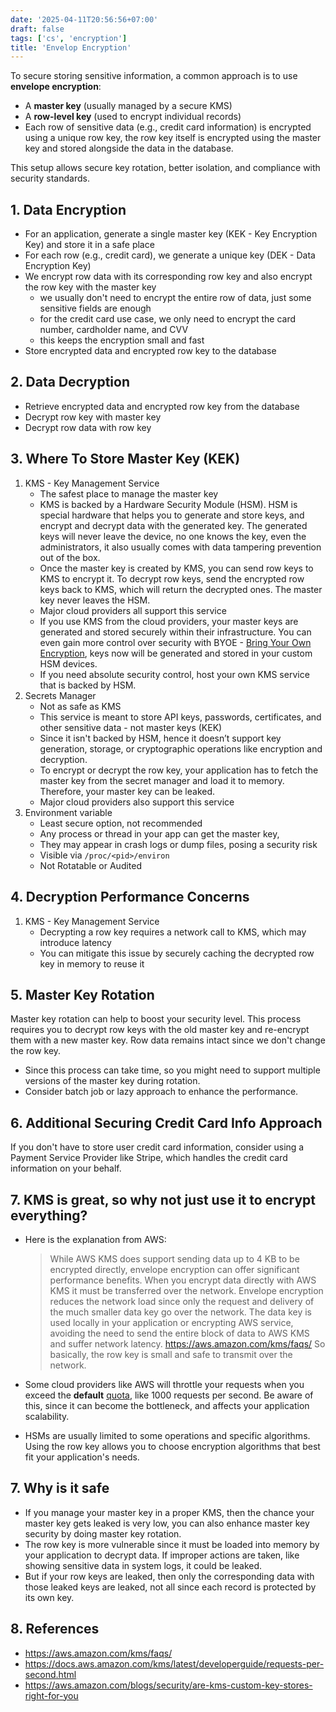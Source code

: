 ```yaml
---
date: '2025-04-11T20:56:56+07:00'
draft: false
tags: ['cs', 'encryption']
title: 'Envelop Encryption'
---
```


To secure storing sensitive information, a common approach is to use **envelope encryption**:
- A **master key** (usually managed by a secure KMS)
- A **row-level key** (used to encrypt individual records)
- Each row of sensitive data (e.g., credit card information) is encrypted using a unique row key, the row key itself is encrypted using the master key and stored alongside the data in the database.

This setup allows secure key rotation, better isolation, and compliance with security standards.

## 1. Data Encryption
- For an application, generate a single master key (KEK - Key Encryption Key) and store it in a safe place
- For each row (e.g., credit card), we generate a unique key (DEK - Data Encryption Key)
- We encrypt row data with its corresponding row key and also encrypt the row key with the master key
    - we usually don't need to encrypt the entire row of data, just some sensitive fields are enough
    - for the credit card use case, we only need to encrypt the card number, cardholder name, and CVV
    - this keeps the encryption small and fast
- Store encrypted data and encrypted row key to the database
## 2. Data Decryption
- Retrieve encrypted data and encrypted row key from the database
- Decrypt row key with master key
- Decrypt row data with row key
## 3. Where To Store Master Key (KEK)
1. KMS - Key Management Service
    - The safest place to manage the master key
    - KMS is backed by a Hardware Security Module (HSM). HSM is special hardware that helps you to generate and store keys, and encrypt and decrypt data with the generated key. The generated keys will never leave the device, no one knows the key, even the administrators, it also usually comes with data tampering prevention out of the box.
    - Once the master key is created by KMS, you can send row keys to KMS to encrypt it. To decrypt row keys, send the encrypted row keys back to KMS, which will return the decrypted ones. The master key never leaves the HSM.
    - Major cloud providers all support this service
    - If you use KMS from the cloud providers, your master keys are generated and stored securely within their infrastructure. You can even gain more control over security with BYOE - [Bring Your Own Encryption](https://aws.amazon.com/blogs/security/are-kms-custom-key-stores-right-for-you/), keys now will be generated and stored in your custom HSM devices.
    - If you need absolute security control, host your own KMS service that is backed by HSM.
2. Secrets Manager
    - Not as safe as KMS
    - This service is meant to store API keys, passwords, certificates, and other sensitive data - not master keys (KEK)
    - Since it isn't backed by HSM, hence it doesn’t support key generation, storage, or cryptographic operations like encryption and decryption.
    - To encrypt or decrypt the row key, your application has to fetch the master key from the secret manager and load it to memory. Therefore, your master key can be leaked.
    - Major cloud providers also support this service
3. Environment variable
    - Least secure option, not recommended
    - Any process or thread in your app can get the master key, 
    - They may appear in crash logs or dump files, posing a security risk
    - Visible via `/proc/<pid>/environ`
    - Not Rotatable or Audited

## 4. Decryption Performance Concerns
1. KMS - Key Management Service
    - Decrypting a row key requires a network call to KMS, which may introduce latency
    - You can mitigate this issue by securely caching the decrypted row key in memory to reuse it
## 5. Master Key Rotation
Master key rotation can help to boost your security level. This process requires you to decrypt row keys with the old master key and re-encrypt them with a new master key. Row data remains intact since we don't change the row key.
- Since this process can take time, so you might need to support multiple versions of the master key during rotation.
- Consider batch job or lazy approach to enhance the performance.
## 6. Additional Securing Credit Card Info Approach
If you don't have to store user credit card information, consider using a Payment Service Provider like Stripe, which handles the credit card information on your behalf.
## 7. KMS is great, so why not just use it to encrypt everything?
- Here is the explanation from AWS:
    > While AWS KMS does support sending data up to 4 KB to be encrypted directly, envelope encryption can offer significant performance benefits. When you encrypt data directly with AWS KMS it must be transferred over the network. Envelope encryption reduces the network load since only the request and delivery of the much smaller data key go over the network. The data key is used locally in your application or encrypting AWS service, avoiding the need to send the entire block of data to AWS KMS and suffer network latency.
    > https://aws.amazon.com/kms/faqs/
    So basically, the row key is small and safe to transmit over the network.

- Some cloud providers like AWS will throttle your requests when you exceed the **default** [quota](https://docs.aws.amazon.com/kms/latest/developerguide/requests-per-second.html), like 1000 requests per second. Be aware of this, since it can become the bottleneck, and affects your application scalability.
- HSMs are usually limited to some operations and specific algorithms. Using the row key allows you to choose encryption algorithms that best fit your application's needs.
## 7. Why is it safe
- If you manage your master key in a proper KMS, then the chance your master key gets leaked is very low, you can also enhance master key security by doing master key rotation.
- The row key is more vulnerable since it must be loaded into memory by your application to decrypt data. If improper actions are taken, like showing sensitive data in system logs, it could be leaked.
- But if your row keys are leaked, then only the corresponding data with those leaked keys are leaked, not all since each record is protected by its own key.

## 8. References
- https://aws.amazon.com/kms/faqs/
- https://docs.aws.amazon.com/kms/latest/developerguide/requests-per-second.html
- https://aws.amazon.com/blogs/security/are-kms-custom-key-stores-right-for-you